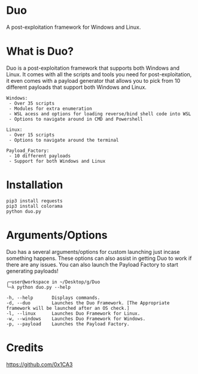 # Duo
A post-exploitation framework for Windows and Linux.

# What is Duo? 
Duo is a post-exploitation framework that supports both Windows and Linux. It comes with all the scripts and tools you need for post-exploitation, it even comes with a payload generator that allows you to pick from 10 different payloads that support both Windows and Linux.
```
Windows:
 - Over 35 scripts
 - Modules for extra enumeration
 - WSL acess and options for loading reverse/bind shell code into WSL
 - Options to navigate around in CMD and Powershell

Linux:
 - Over 15 scripts
 - Options to navigate around the terminal

Payload_Factory:
 - 10 different payloads
 - Support for both Windows and Linux
```
# Installation
```
pip3 install requests
pip3 install colorama
python duo.py
```

# Arguments/Options
Duo has a several arguments/options for custom launching just incase something happens. These options can also assist in getting Duo to work if there are any issues. You can also launch the Payload Factory to start generating payloads!
```
╭─user@workspace in ~/Desktop/g/Duo 
╰─λ python duo.py --help

-h, --help       Displays commands.
-d, --duo        Launches the Duo Framework. [The Appropriate framework will be launched after an OS check.]
-l, --linux      Launches Duo Framework for Linux.
-w, --windows    Launches Duo Framework for Windows.
-p, --payload    Launches the Payload Factory.
```

# Credits
https://github.com/0x1CA3
